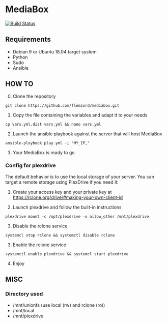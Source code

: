 # MediaBox 
[![Build Status](https://travis-ci.org/flemzord/mediabox.svg?branch=master)](https://travis-ci.org/flemzord/mediabox) 

## Requirements

- Debian 9 or Ubuntu 18.04 target system
- Python
- Sudo
- Ansible


## HOW TO 


0) Clone the repository   

```git clone https://github.com/flemzord/mediabox.git```

1) Copy the file containing the variables and adapt it to your needs

```cp vars.yml.dist vars.yml && nano vars.yml```

2) Launch the ansible playbook against the server that will host MediaBox  

```ansible-playbook play.yml -i "MY_IP,"```

3) Your MediaBox is ready to go

### Config for plexdrive

The default behavior is to use the local storage of your server.
You can target a remote storage using PlexDrive if you need it:



1) Create your access key and your private key at https://rclone.org/drive/#making-your-own-client-id

2) Launch plexdrive and follow the built-in instructions  

```plexdrive mount -c /opt/plexdrive -o allow_other /mnt/plexdrive```

3) Disable the rclone service

```systemcl stop rclone && systemctl disable rclone```

3) Enable the rclone service

```systemctl enable plexdrive && systemcl start plexdrive```

4) Enjoy

## MISC
### Directory used

- /mnt/unionfs (use local (rw) and rclone (ro))    
- /mnt/local    
- /mnt/plexdrive
